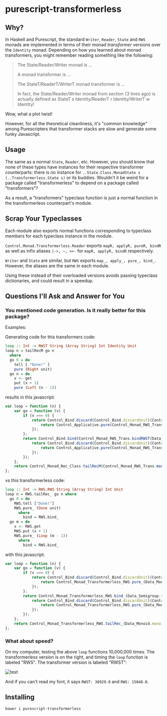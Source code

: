 # purescript-transformerless

## Why?
In Haskell and Purescript, the standard `Writer`, `Reader`, `State` and `RWS`
monads are implemented in terms of their monad *transformer* versions over the
`Identity` monad. Depending on how you learned about monad transformers, you might
remember reading something like the following:

> The State/Reader/Writer monad is ...
>
> A monad transformer is ...
>
> The StateT/ReaderT/WriterT monad transformer is ...
>
> In fact, the State/Reader/Writer monad from section {3 lines ago} is actually
defined as StateT s Identity/ReaderT r Identity/WriterT w Identity!

Wow, what a plot twist!

However, for all the theoretical cleanliness, it's "common knowledge" among
Purescripters that transformer stacks are slow and generate some funky Javascript.

## Usage

The same as a normal `State`, `Reader`, etc. However, you should know that
none of these types have instances for their respective transformer counterparts:
there is no instance for `..State.Class.MonadState s (..Transformerless.State s)`
or its buddies. Wouldn't it be weird for a package called "transformerless" to
depend on a package called "transformers"?

As a result, a "transformers" typeclass function is just a normal function in
the transformerless counterpart's module.

## Scrap Your Typeclasses

Each module also exports normal functions corresponding to typeclass members for
each typeclass instance in the module.

`Control.Monad.Transformerless.Reader` exports `mapR, applyR, pureR, bindR`
as well as infix aliases `|->, ~, >>-` for `mapR, applyR, bindR` respectively.

`Writer` and `State` are similar, but `RWS` exports `map_, apply_, pure_, bind_`.
However, the aliases are the same in each module.

Using these instead of their overloaded versions avoids passing typeclass
dictionaries, and could result in a speedup.

## Questions I'll Ask and Answer for You

### You mentioned code generation. Is it really better for this package?

Examples:

Generating code for this transformers code:
```purescript
loop :: Int -> RWST String (Array String) Int Identity Unit
loop n = tailRecM go n
  where
  go 0 = do
    tell [ "Done!" ]
    pure (Right unit)
  go n = do
    x <- get
    put (x + 1)
    pure (Left (n - 1))
```

results in this javascript:

```javascript
var loop = function (n) {
    var go = function (v) {
        if (v === 0) {
            return Control_Bind.discard(Control_Bind.discardUnit)(Control_Monad_RWS_Trans.bindRWST(Data_Identity.bindIdentity)(Data_Monoid.monoidArray))(Control_Monad_Writer_Class.tell(Control_Monad_RWS_Trans.monadTellRWST(Data_Identity.monadIdentity)(Data_Monoid.monoidArray))([ "Done!" ]))(function () {
                return Control_Applicative.pure(Control_Monad_RWS_Trans.applicativeRWST(Data_Identity.monadIdentity)(Data_Monoid.monoidArray))(new Control_Monad_Rec_Class.Done(Data_Unit.unit));
            });
        };
        return Control_Bind.bind(Control_Monad_RWS_Trans.bindRWST(Data_Identity.bindIdentity)(Data_Monoid.monoidArray))(Control_Monad_State_Class.get(Control_Monad_RWS_Trans.monadStateRWST(Data_Identity.monadIdentity)(Data_Monoid.monoidArray)))(function (v1) {
            return Control_Bind.discard(Control_Bind.discardUnit)(Control_Monad_RWS_Trans.bindRWST(Data_Identity.bindIdentity)(Data_Monoid.monoidArray))(Control_Monad_State_Class.put(Control_Monad_RWS_Trans.monadStateRWST(Data_Identity.monadIdentity)(Data_Monoid.monoidArray))(v1 + 1 | 0))(function () {
                return Control_Applicative.pure(Control_Monad_RWS_Trans.applicativeRWST(Data_Identity.monadIdentity)(Data_Monoid.monoidArray))(new Control_Monad_Rec_Class.Loop(v - 1 | 0));
            });
        });
    };
    return Control_Monad_Rec_Class.tailRecM(Control_Monad_RWS_Trans.monadRecRWST(Control_Monad_Rec_Class.monadRecIdentity)(Data_Monoid.monoidArray))(go)(n);
};
```

vs this transformerless code:
```purescript
loop :: Int -> RWS.RWS String (Array String) Int Unit
loop n = RWS.tailRec_ go n where
  go 0 = do
    RWS.tell ["Done!"]
    RWS.pure_ (Done unit)
      where
        bind = RWS.bind_
  go m = do
    x <- RWS.get
    RWS.put (x + 1)
    RWS.pure_ (Loop (m - 1))
      where
        bind = RWS.bind_
```

with this javascript:
```javascript
var loop = function (n) {
    var go = function (v) {
        if (v === 0) {
            return Control_Bind.discard(Control_Bind.discardUnit)(Control_Monad_Transformerless_RWS.bindRWS(Data_Semigroup.semigroupArray))(Control_Monad_Transformerless_RWS.tell([ "Done!" ]))(function () {
                return Control_Monad_Transformerless_RWS.pure_(Data_Monoid.monoidArray)(new Control_Monad_Rec_Class.Done(Data_Unit.unit));
            });
        };
        return Control_Monad_Transformerless_RWS.bind_(Data_Semigroup.semigroupArray)(Control_Monad_Transformerless_RWS.get(Data_Monoid.monoidArray))(function (v1) {
            return Control_Bind.discard(Control_Bind.discardUnit)(Control_Monad_Transformerless_RWS.bindRWS(Data_Semigroup.semigroupArray))(Control_Monad_Transformerless_RWS.put(Data_Monoid.monoidArray)(v1 + 1 | 0))(function () {
                return Control_Monad_Transformerless_RWS.pure_(Data_Monoid.monoidArray)(new Control_Monad_Rec_Class.Loop(v - 1 | 0));
            });
        });
    };
    return Control_Monad_Transformerless_RWS.tailRec_(Data_Monoid.monoidArray)(go)(n);
};
```

### What about speed?

On my computer, testing the above `loop` functions 10,000,000 times. The transformerless version is on the right, and
timing the `loop` function is labeled "RWS". The transformer version is labeled "RWST":

![test](http://i.imgur.com/Fww56is.png)

And if you can't read my font, it says `RWST: 38929.0` and `RWS: 15048.0`.

## Installing
`bower i purescript-transformerless`
